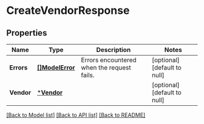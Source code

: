 # CreateVendorResponse

## Properties
Name | Type | Description | Notes
------------ | ------------- | ------------- | -------------
**Errors** | [**[]ModelError**](Error.md) | Errors encountered when the request fails. | [optional] [default to null]
**Vendor** | [***Vendor**](Vendor.md) |  | [optional] [default to null]

[[Back to Model list]](../README.md#documentation-for-models) [[Back to API list]](../README.md#documentation-for-api-endpoints) [[Back to README]](../README.md)

